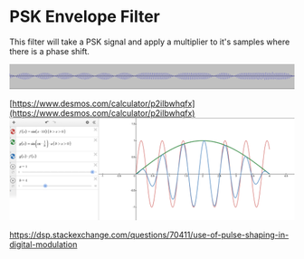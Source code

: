# PSK Envelope Filter

This filter will take a PSK signal and apply a multiplier to it's samples where there is a phase shift.

![fldigi_bpsk](fldigi_bpsk.png)

[https://www.desmos.com/calculator/p2ilbwhqfx](https://www.desmos.com/calculator/p2ilbwhqfx)
![psk_envelope_filter](psk_envelope_filter.png)

https://dsp.stackexchange.com/questions/70411/use-of-pulse-shaping-in-digital-modulation
